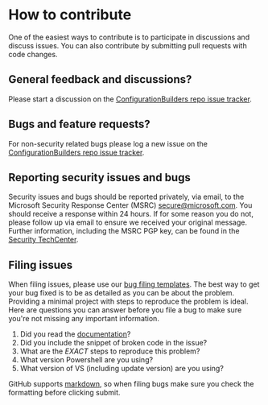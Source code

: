 # How to contribute

One of the easiest ways to contribute is to participate in discussions and discuss issues. You can also contribute by submitting pull requests with code changes.

## General feedback and discussions?
Please start a discussion on the [ConfigurationBuilders repo issue tracker](https://github.com/aspnet/MicrosoftConfigurationBuilders/issues).

## Bugs and feature requests?
For non-security related bugs please log a new issue on the [ConfigurationBuilders repo issue tracker](https://github.com/aspnet/MicrosoftConfigurationBuilders/issues).

## Reporting security issues and bugs
Security issues and bugs should be reported privately, via email, to the Microsoft Security Response Center (MSRC)  secure@microsoft.com. You should receive a response within 24 hours. If for some reason you do not, please follow up via email to ensure we received your original message. Further information, including the MSRC PGP key, can be found in the [Security TechCenter](https://technet.microsoft.com/en-us/security/ff852094.aspx).

## Filing issues
When filing issues, please use our [bug filing templates](https://github.com/aspnet/MicrosoftConfigurationBuilders/wiki/Functional-bug-template).
The best way to get your bug fixed is to be as detailed as you can be about the problem.
Providing a minimal project with steps to reproduce the problem is ideal.
Here are questions you can answer before you file a bug to make sure you're not missing any important information.

1. Did you read the [documentation](https://github.com/aspnet/MicrosoftConfigurationBuilders/wiki)?
2. Did you include the snippet of broken code in the issue?
3. What are the *EXACT* steps to reproduce this problem?
4. What version Powershell are you using?
5. What version of VS (including update version) are you using?

GitHub supports [markdown](https://help.github.com/articles/github-flavored-markdown/), so when filing bugs make sure you check the formatting before clicking submit.